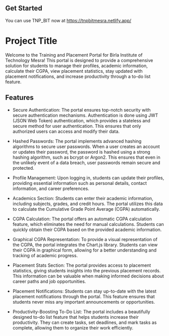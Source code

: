 ## Get Started
You can use TNP_BIT now at https://tnpbitmesra.netlify.app/

# Project Title

Welcome to the Training and Placement Portal for Birla Institute of Technology Mesra! This portal is designed to provide a comprehensive solution for students to manage their profiles, academic information, calculate their CGPA, view placement statistics, stay updated with placement notifications, and increase productivity through a to-do list feature.

## Features

- Secure Authentication: The portal ensures top-notch security with secure authentication mechanisms. Authentication is done using JWT (JSON Web Token) authentication, which provides a stateless and secure method for user authentication. This ensures that only authorized users can access and modify their data.

- Hashed Passwords: The portal implements advanced hashing algorithms to secure user passwords. When a user creates an account or updates their password, the password is hashed using a strong hashing algorithm, such as bcrypt or Argon2. This ensures that even in the unlikely event of a data breach, user passwords remain secure and protected.

- Profile Management: Upon logging in, students can update their profiles, providing essential information such as personal details, contact information, and career preferences.

- Academics Section: Students can enter their academic information, including subjects, grades, and credit hours. The portal utilizes this data to calculate the Cumulative Grade Point Average (CGPA) automatically.

- CGPA Calculation: The portal offers an automatic CGPA calculation feature, which eliminates the need for manual calculations. Students can quickly obtain their CGPA based on the provided academic information.

- Graphical CGPA Representation: To provide a visual representation of the CGPA, the portal integrates the Chart.js library. Students can view their CGPA in graphical form, allowing for a better understanding and tracking of academic progress.

- Placement Stats Section: The portal provides access to placement statistics, giving students insights into the previous placement records. This information can be valuable when making informed decisions about career paths and job opportunities.

- Placement Notifications: Students can stay up-to-date with the latest placement notifications through the portal. This feature ensures that students never miss any important announcements or opportunities.

- Productivity-Boosting To-Do List: The portal includes a beautifully designed to-do list feature that helps students increase their productivity. They can create tasks, set deadlines, and mark tasks as complete, allowing them to organize their work efficiently.

    
